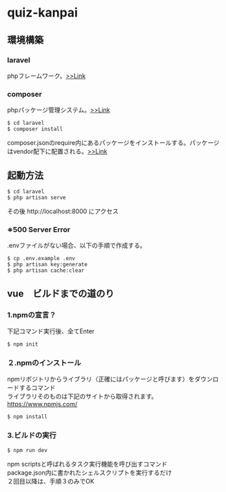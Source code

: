 # quiz-kanpai

## 環境構築

### laravel
phpフレームワーク。[>>Link](https://coinbaby8.com/laravel55-webapplication-vuejs.html)

### composer 
phpパッケージ管理システム。[>>Link](https://coinbaby8.com/laravel55-webapplication-vuejs.html)  
```
$ cd laravel
$ composer install
```
composer.jsonのrequire内にあるパッケージをインストールする。パッケージはvendor配下に配置される。[>>Link](https://qiita.com/atwata/items/d6f1cf95ce96ebe58010)


## 起動方法
```
$ cd laravel
$ php artisan serve
```
その後 http://localhost:8000 にアクセス

### ※500 Server Error
.envファイルがない場合、以下の手順で作成する。  
```
$ cp .env.example .env
$ php artisan key:generate
$ php artisan cache:clear
```

## vue　ビルドまでの道のり
### 1.npmの宣言？
下記コマンド実行後、全てEnter
```
$ npm init
```
### ２.npmのインストール
npmリポジトリからライブラリ（正確にはパッケージと呼びます）をダウンロードするコマンド  
ライブラリそのものは下記のサイトから取得されます。  
https://www.npmjs.com/
```
$ npm install
```
### 3.ビルドの実行
```
$ npm run dev
```
npm scriptsと呼ばれるタスク実行機能を呼び出すコマンド  
package.json内に書かれたシェルスクリプトを実行するだけ  
２回目以降は、手順３のみでOK

